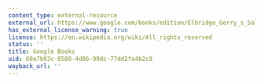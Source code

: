 ```yaml
---
content_type: external-resource
external_url: https://www.google.com/books/edition/Elbridge_Gerry_s_Salamander/UefKTQCM1H8C?hl=en&gbpv=1
has_external_license_warning: true
license: https://en.wikipedia.org/wiki/All_rights_reserved
status: ''
title: Google Books
uid: 60a7b03c-8580-4d86-99dc-77dd2fa4b2c9
wayback_url: ''
---
```

